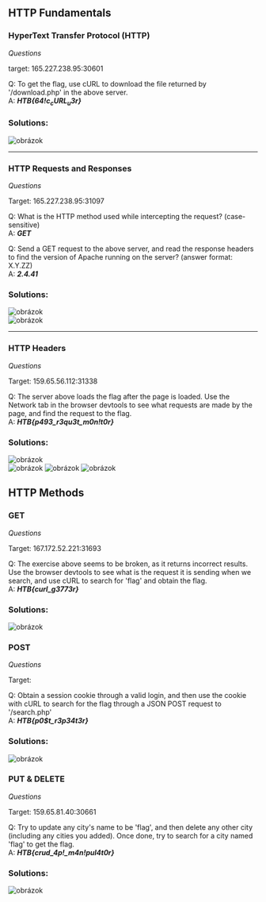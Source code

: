 ## HTTP Fundamentals

### HyperText Transfer Protocol (HTTP)


*Questions*
  
target:   165.227.238.95:30601  
  
Q: To get the flag, use cURL to download the file returned by '/download.php' in the above server.  
A: ***HTB{64$!c_cURL_u$3r}***
  
### Solutions:
  
![obrázok](https://user-images.githubusercontent.com/86005993/160243428-e83c4260-13ec-4a81-a601-7489fa8a4ebb.png)
  
-----------------------------------------------------------------------------------------------------------------------------------------------------
  
### HTTP Requests and Responses
  
*Questions*
  
Target: 165.227.238.95:31097
  
Q: What is the HTTP method used while intercepting the request? (case-sensitive)  
A: ***GET***  
  
Q: Send a GET request to the above server, and read the response headers to find the version of Apache running on the server? (answer format: X.Y.ZZ)  
A: ***2.4.41***
  
### Solutions:  
  
![obrázok](https://user-images.githubusercontent.com/86005993/160245596-3c0be782-54b6-4027-a327-b1a120f098ce.png)  
![obrázok](https://user-images.githubusercontent.com/86005993/160245635-6276e79a-e0f0-4cd6-8713-d74d9e489bc1.png)  
  
-----------------------------------------------------------------------------------------------------------------------------------------------------
  
### HTTP Headers  
  
*Questions*
  
 Target: 159.65.56.112:31338
  

Q: The server above loads the flag after the page is loaded. Use the Network tab in the browser devtools to see what requests are made by the page, and find the request to the flag.  
A: ***HTB{p493_r3qu3$t$_m0n!t0r}***  
    
### Solutions:  
    
![obrázok](https://user-images.githubusercontent.com/86005993/160246637-b58b82e9-425d-4e6a-b510-2a2b2b3e88d7.png)  
![obrázok](https://user-images.githubusercontent.com/86005993/160246656-e0f2a7f8-5906-45c3-89bd-6ee1cff71c9c.png)
![obrázok](https://user-images.githubusercontent.com/86005993/160246696-95131d5c-ce7e-44bc-b2cc-3720acf7917e.png) 
![obrázok](https://user-images.githubusercontent.com/86005993/160246763-40e44446-dfa1-49af-956b-47ce4186b2e5.png)
  
## HTTP Methods  

### GET 
  
*Questions*
  
Target: 167.172.52.221:31693  
  
Q: The exercise above seems to be broken, as it returns incorrect results. Use the browser devtools to see what is the request it is sending when we search, and use cURL to search for 'flag' and obtain the flag.  
A: ***HTB{curl_g3773r}***  
  
### Solutions:  
  
![obrázok](https://user-images.githubusercontent.com/86005993/160254480-79a7ca49-bcfc-4225-ae26-8c1ad9bcca20.png) 

### POST

*Questions*  
  
Target: 
  
Q: Obtain a session cookie through a valid login, and then use the cookie with cURL to search for the flag through a JSON POST request to '/search.php'  
A: ***HTB{p0$t_r3p34t3r}***
  
### Solutions:
  
![obrázok](https://user-images.githubusercontent.com/86005993/160255884-14f978f5-a6a4-4a76-979b-d239e91551dd.png)  

### PUT & DELETE 
  
*Questions*  
  
Target: 159.65.81.40:30661  
  
Q: Try to update any city's name to be 'flag', and then delete any other city (including any cities you added). Once done, try to search for a city named 'flag' to get the flag.  
A: ***HTB{crud_4p!_m4n!pul4t0r}***

### Solutions:  
  
![obrázok](https://user-images.githubusercontent.com/86005993/160296198-0190a98a-7ef0-4beb-b91c-af1b0bc320a8.png)











